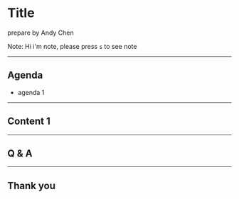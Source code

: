# Title

prepare by Andy Chen

Note:
Hi i'm note, please press `s` to see note

---

## Agenda

* agenda 1

---

## Content 1

---

## Q & A

---

## Thank you